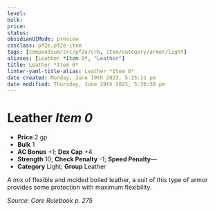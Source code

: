```yaml
---
level:
bulk:
price:
status:
obsidianUIMode: preview
cssclass: pf2e,pf2e-item
tags: [compendium/src/pf2e/crb, item/category/armor/light]
aliases: [Leather *Item 0*, "Leather"]
title: Leather *Item 0*
linter-yaml-title-alias: Leather *Item 0*
date created: Monday, June 19th 2023, 5:15:11 pm
date modified: Thursday, June 29th 2023, 5:30:38 pm
---
```


# Leather *Item 0*

- **Price** 2 gp
- **Bulk** 1
- **AC Bonus** +1; **Dex Cap** +4
- **Strength** 10; **Check Penalty** -1; **Speed Penalty**—
- **Category** Light; **Group** Leather

A mix of flexible and molded boiled leather, a suit of this type of armor provides some protection with maximum flexibility.

*Source: Core Rulebook p. 275*
